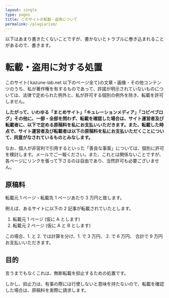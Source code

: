 ```yaml
---
layout: single
type: pages
title: このサイトの転載・盗用について
permalink: /plagiarism/
---
```


以下はあまり書きたくないことですが、書かないとトラブルに巻き込まれることがあるので、書きます。

# 転載・盗用に対する処置

このサイト( kazune-lab.net 以下のページ全て)の文章・画像・その他コンテンツのうち、私が著作権を有するものであって、許諾が明示されていないものについては、法律で定められた例外と、私が許可する個別の例外を除き、転載を許可しません。

**したがって、いわゆる「まとめサイト」「キュレーションメディア」「コピペブログ」その他に、一部・全部を問わず、転載を確認した場合は、サイト運営者及び転載者に、以下で定める原稿料を私にお支払いいただきます。また、転載した時点で、サイト運営者及び転載者は以下の原稿料を私にお支払いただくことについて、同意がなされているものとみなします。**

なお、個人が非営利で引用するといった「善良な事案」については、個別に許可を検討します。メールでご一報ください。また、これとは関係ないことですが、各ページにリンクを張って下さるのは自由であり、当然許可も必要ございません。

## 原稿料

転載元 1 ページ・転載先 1 ページあたり 3 万円と致します。

例えば、あるサイトに以下の 2 記事が転載されていたとします。

1. 転載元 1 ページ (仮に A とします)
2. 転載元 2 ページ (仮に A と B とします)

この場合、1. と 2. では計算を分け、1. で 3 万円、 2. で 6 万円、
合計で 9 万円お支払いいただきます。

## 目的

言うまでもなくこれは、無断転載を抑止するための処置です。

しかし、抑止力は、有事の際には行使しないと意味を持たないので、転載を確認した場合は、原稿料を実際に請求します。

